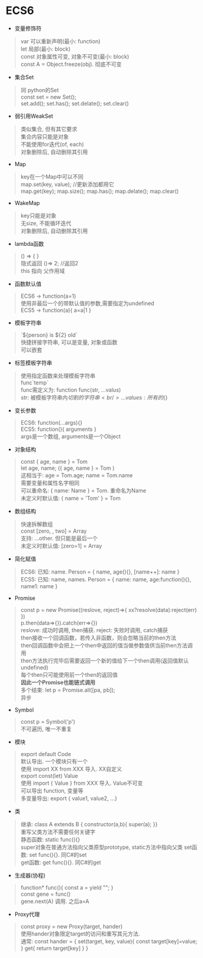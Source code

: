 # ECS6

+ 变量修饰符
> var 可以重新声明(最小: function)<br/>
> let 局部(最小: block)<br/>
> const 对象属性可变, 对象不可变(最小: block)<br/>
> const A = Object.freeze(obj). 彻底不可变
+ 集合Set
> 同 python的Set<br/>
> const set = new Set();<br/>
> set.add(); set.has(); set.delate(); set.clear()
+ 弱引用WeakSet
> 类似集合, 但有其它要求<br/>
> 集合内容只能是对象<br/>
> 不能使用for迭代(of, each)<br/>
> 对象删除后, 自动删除其引用
+ Map
> key在一个Map中可以不同<br/>
> map.set(key, value);  //更新添加都用它<br/> 
> map.get(key); map.size(); map.has(); map.delate(); map.clear()
+ WakeMap
> key只能是对象<br/>
> 无size, 不能循环迭代<br/>
> 对象删除后, 自动删除其引用
+ lambda函数
> () => { }<br/>
> 隐式返回 ()=> 2; //返回2<br/>
> this 指向 父作用域
+ 函数默认值
> ECS6 -> function(a=1)<br/>
> 使用非最后一个的带默认值的参数,需要指定为undefined<br>
> ECS5 -> function(a){ a=a|1 }
+ 模板字符串
> \`${person} is ${2} old\`<br/>
> 快捷拼接字符串, 可以是变量, 对象或函数<br/>
> 可以嵌套
+ 标签模板字符串
> 使用指定函数来处理模板字符串<br/>
> func\`temp\`<br/>
> func需定义为: function func(str, ...valus)<br/>
> str: 被模板字符串内${}切割的字符串<br/>
> ...values: 所有的${}
+ 变长参数
> ECS6: function(...args){}<br/>
> ECS5: function(){ arguments }<br/>
> args是一个数组, arguments是一个Object
+ 对象结构
> const { age, name } = Tom<br/>
> let age, name; ({ age, name } = Tom )<br/>
> 这相当于: age = Tom.age; name = Tom.name<br/>
> 需要变量和属性名字相同<br/>
> 可以重命名: { name: Name } = Tom. 重命名为Name<br/>
> 未定义时默认值: { name = 'Tom' } = Tom
+ 数组结构
> 快速拆解数组<br/>
> const [zero, , two] = Array<br/>
> 支持: ...other. 但只能是最后一个<br/>
> 未定义时默认值: [zero=1] = Array
+ 简化赋值
> ECS6: 已知: name. Person = { name, age(){}, [name++]: name }<br/>
> ECS5: 已知: name, names. Person = { name: name, age:function(){}, name1: name }
+ Promise
> const p = new Promise((reslove, reject)=>{ xx?resolve(data):reject(err) })<br/>
> p.then(data=>{}).catch(err=>{})<br/>
> reslove: 成功时调用, then捕获. reject: 失败时调用, catch捕获<br/>
> then接收一个回调函数，若传入非函数，则会忽略当前的then方法<br/>
> then回调函数中会把上一个then中返回的值当做参数值供当前then方法调用<br/>
> then方法执行完毕后需要返回一个新的值给下一个then调用(返回值默认undefined)<br/>
> 每个then只可能使用前一个then的返回值<br/>
> **因此一个Promise也能链式调用**<br/>
> 多个结束: let p = Promise.all([pa, pb]);<br/>
> 异步
+ Symbol
> const p = Symbol('p')<br/>
> 不可遍历, 唯一不重复
+ 模块
> export default Code<br/>
> 默认导出. 一个模块只有一个<br/>
> 使用 import XX from XXX 导入. XX自定义<br/>
> export const(let) Value<br/>
> 使用 import { Value } from XXX 导入. Value不可变<br/>
> 可以导出 function, 变量等<br/>
> 多变量导出: export { value1, value2, ...}
+ 类
> 继承: class A extends B { constructor(a,b){ super(a); }}<br/>
> 重写父类方法不需要任何关键字<br/>
> 静态函数: static func(){}<br/>
> super对象在普通方法指向父类原型prototype, static方法中指向父类
> set函数: set func(){}. 同C#的set<br/>
> get函数: get func(){}. 同C#的get
+ 生成器(协程)
> function* func(){ const a = yield ""; }<br/>
> const gene = func()<br/>
> gene.next(A)  调用. 之后a=A
+ Proxy代理
> const proxy = new Proxy(target, hander)<br/>
> 使用hander对象限定target的访问和重写其元方法.<br/>
> 通常: const hander = { set(target, key, value){ const target[key]=value; } get{ return target[key] } }